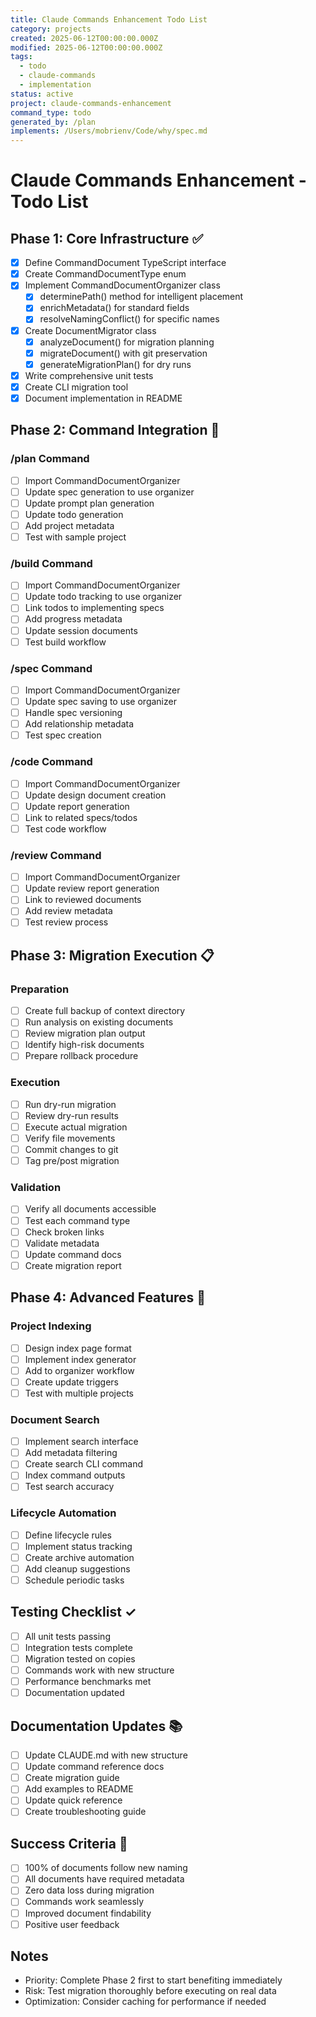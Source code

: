 ```yaml
---
title: Claude Commands Enhancement Todo List
category: projects
created: 2025-06-12T00:00:00.000Z
modified: 2025-06-12T00:00:00.000Z
tags:
  - todo
  - claude-commands
  - implementation
status: active
project: claude-commands-enhancement
command_type: todo
generated_by: /plan
implements: /Users/mobrienv/Code/why/spec.md
---
```


# Claude Commands Enhancement - Todo List

## Phase 1: Core Infrastructure ✅

- [x] Define CommandDocument TypeScript interface
- [x] Create CommandDocumentType enum
- [x] Implement CommandDocumentOrganizer class
  - [x] determinePath() method for intelligent placement
  - [x] enrichMetadata() for standard fields
  - [x] resolveNamingConflict() for specific names
- [x] Create DocumentMigrator class
  - [x] analyzeDocument() for migration planning
  - [x] migrateDocument() with git preservation
  - [x] generateMigrationPlan() for dry runs
- [x] Write comprehensive unit tests
- [x] Create CLI migration tool
- [x] Document implementation in README

## Phase 2: Command Integration 🔄

### /plan Command

- [ ] Import CommandDocumentOrganizer
- [ ] Update spec generation to use organizer
- [ ] Update prompt plan generation
- [ ] Update todo generation
- [ ] Add project metadata
- [ ] Test with sample project

### /build Command

- [ ] Import CommandDocumentOrganizer
- [ ] Update todo tracking to use organizer
- [ ] Link todos to implementing specs
- [ ] Add progress metadata
- [ ] Update session documents
- [ ] Test build workflow

### /spec Command

- [ ] Import CommandDocumentOrganizer
- [ ] Update spec saving to use organizer
- [ ] Handle spec versioning
- [ ] Add relationship metadata
- [ ] Test spec creation

### /code Command

- [ ] Import CommandDocumentOrganizer
- [ ] Update design document creation
- [ ] Update report generation
- [ ] Link to related specs/todos
- [ ] Test code workflow

### /review Command

- [ ] Import CommandDocumentOrganizer
- [ ] Update review report generation
- [ ] Link to reviewed documents
- [ ] Add review metadata
- [ ] Test review process

## Phase 3: Migration Execution 📋

### Preparation

- [ ] Create full backup of context directory
- [ ] Run analysis on existing documents
- [ ] Review migration plan output
- [ ] Identify high-risk documents
- [ ] Prepare rollback procedure

### Execution

- [ ] Run dry-run migration
- [ ] Review dry-run results
- [ ] Execute actual migration
- [ ] Verify file movements
- [ ] Commit changes to git
- [ ] Tag pre/post migration

### Validation

- [ ] Verify all documents accessible
- [ ] Test each command type
- [ ] Check broken links
- [ ] Validate metadata
- [ ] Update command docs
- [ ] Create migration report

## Phase 4: Advanced Features 🚀

### Project Indexing

- [ ] Design index page format
- [ ] Implement index generator
- [ ] Add to organizer workflow
- [ ] Create update triggers
- [ ] Test with multiple projects

### Document Search

- [ ] Implement search interface
- [ ] Add metadata filtering
- [ ] Create search CLI command
- [ ] Index command outputs
- [ ] Test search accuracy

### Lifecycle Automation

- [ ] Define lifecycle rules
- [ ] Implement status tracking
- [ ] Create archive automation
- [ ] Add cleanup suggestions
- [ ] Schedule periodic tasks

## Testing Checklist ✓

- [ ] All unit tests passing
- [ ] Integration tests complete
- [ ] Migration tested on copies
- [ ] Commands work with new structure
- [ ] Performance benchmarks met
- [ ] Documentation updated

## Documentation Updates 📚

- [ ] Update CLAUDE.md with new structure
- [ ] Update command reference docs
- [ ] Create migration guide
- [ ] Add examples to README
- [ ] Update quick reference
- [ ] Create troubleshooting guide

## Success Criteria 🎯

- [ ] 100% of documents follow new naming
- [ ] All documents have required metadata
- [ ] Zero data loss during migration
- [ ] Commands work seamlessly
- [ ] Improved document findability
- [ ] Positive user feedback

## Notes

- Priority: Complete Phase 2 first to start benefiting immediately
- Risk: Test migration thoroughly before executing on real data
- Optimization: Consider caching for performance if needed
